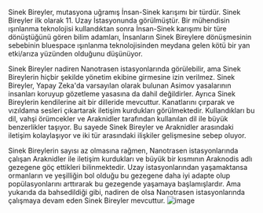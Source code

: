 Sinek Bireyler, mutasyona uğramış İnsan-Sinek karışımı bir türdür. Sinek Bireyler ilk olarak 11. Uzay İstasyonunda görülmüştür. Bir mühendisin ışınlanma teknolojisi kullandıktan sonra İnsan-Sinek karışımı bir türe dönüştüğünü gören bilim adamları, İnsanların Sinek Bireylere dönüşmesinin sebebinin bluespace ışınlanma teknolojisinden meydana gelen kötü bir yan etki/arıza yüzünden olduğunu düşünüyor.

Sinek Bireyler nadiren Nanotrasen istasyonlarında görülebilir, ama Sinek Bireylerin hiçbir şekilde yönetim ekibine girmesine izin verilmez. Sinek Bireyler, Yapay Zeka'da varsayılan olarak bulunan Asimov yasalarının insanları koruyup gözetleme yasasına da dahil değildirler. Ayrıca Sinek Bireylerin kendilerine ait bir dilleride mevcuttur. Kanatlarını çırparak ve vızıldama sesleri çıkartarak iletişim kurdukları görülmektedir. Kullandıkları bu dil, vahşi örümcekler ve Araknidler tarafından kullanılan dil ile büyük benzerlikler taşıyor. Bu sayede Sinek Bireyler ve Araknidler arasındaki iletişim kolaylaşıyor ve iki tür arasındaki ilişkiler gelişmesine sebep oluyor.

Sinek Bireylerin sayısı az olmasına rağmen, Nanotrasen istasyonlarında çalışan Araknidler ile iletişim kurdukları ve büyük bir kısmının Araknodis adlı gezegene göç ettikleri bilinmektedir. Uzay istasyonlarından yaşamaktansa ormanların ve yeşilliğin bol olduğu bu gezegene daha iyi adapte olup popülasyonlarını arttırarak bu gezegende yaşamaya başlamışlardır. Ama yukarıda da bahsedildiği gibi, nadiren de olsa Nanotrasen istasyonlarında çalışmaya devam eden Sinek Bireyler mevcuttur.
![image](https://github.com/Oynumt1/Psychonaut-Lore/assets/55282547/eba7d0d2-cb11-4d0f-92cb-2a33769edecf)
